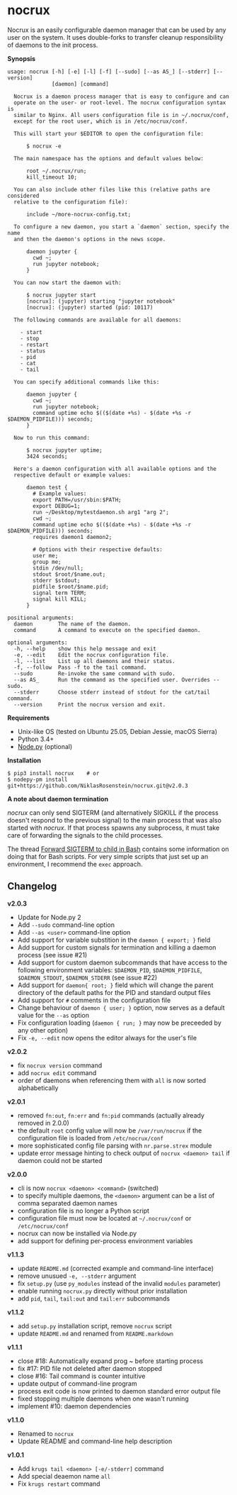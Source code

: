 # nocrux

Nocrux is an easily configurable daemon manager that can be used by any user
on the system. It uses double-forks to transfer cleanup responsibility of
daemons to the init process.

__Synopsis__

```
usage: nocrux [-h] [-e] [-l] [-f] [--sudo] [--as AS_] [--stderr] [--version]
              [daemon] [command]

  Nocrux is a daemon process manager that is easy to configure and can
  operate on the user- or root-level. The nocrux configuration syntax is
  similar to Nginx. All users configuration file is in ~/.nocrux/conf,
  except for the root user, which is in /etc/nocrux/conf.
  
  This will start your $EDITOR to open the configuration file:
  
      $ nocrux -e
  
  The main namespace has the options and default values below:
  
      root ~/.nocrux/run;
      kill_timeout 10;
  
  You can also include other files like this (relative paths are considered
  relative to the configuration file):
  
      include ~/more-nocrux-config.txt;
  
  To configure a new daemon, you start a `daemon` section, specify the name
  and then the daemon's options in the news scope.
  
      daemon jupyter {
        cwd ~;
        run jupyter notebook;
      }
  
  You can now start the daemon with:
  
      $ nocrux jupyter start
      [nocrux]: (jupyter) starting "jupyter notebook"
      [nocrux]: (jupyter) started (pid: 10117)
  
  The following commands are available for all daemons:
  
    - start
    - stop
    - restart
    - status
    - pid
    - cat
    - tail
  
  You can specify additional commands like this:
  
      daemon jupyter {
        cwd ~;
        run jupyter notebook;
        command uptime echo $(($(date +%s) - $(date +%s -r $DAEMON_PIDFILE))) seconds;
      }
  
  Now to run this command:
  
      $ nocrux jupyter uptime;
      3424 seconds;
  
  Here's a daemon configuration with all available options and the
  respective default or example values:
  
      daemon test {
        # Example values:
        export PATH=/usr/sbin:$PATH;
        export DEBUG=1;
        run ~/Desktop/mytestdaemon.sh arg1 "arg 2";
        cwd ~;
        command uptime echo $(($(date +%s) - $(date +%s -r $DAEMON_PIDFILE))) seconds;
        requires daemon1 daemon2;
  
        # Options with their respective defaults:
        user me;
        group me;
        stdin /dev/null;
        stdout $root/$name.out;
        stderr $stdout;
        pidfile $root/$name.pid;
        signal term TERM;
        signal kill KILL;
      }

positional arguments:
  daemon        The name of the daemon.
  command       A command to execute on the specified daemon.

optional arguments:
  -h, --help    show this help message and exit
  -e, --edit    Edit the nocrux configuration file.
  -l, --list    List up all daemons and their status.
  -f, --follow  Pass -f to the tail command.
  --sudo        Re-invoke the same command with sudo.
  --as AS_      Run the command as the specified user. Overrides --sudo.
  --stderr      Choose stderr instead of stdout for the cat/tail command.
  --version     Print the nocrux version and exit.
```

__Requirements__

- Unix-like OS (tested on Ubuntu 25.05, Debian Jessie, macOS Sierra)
- Python 3.4+
- [Node.py](https://nodepy.org) (optional)

__Installation__

    $ pip3 install nocrux    # or
    $ nodepy-pm install git+https://github.com/NiklasRosenstein/nocrux.git@v2.0.3

__A note about daemon termination__

*nocrux* can only send SIGTERM (and alternatively SIGKILL if the process
doesn't respond to the previous signal) to the main process that was also
started with *nocrux*. If that process spawns any subprocess, it must take
care of forwarding the signals to the child processes.

The thread [Forward SIGTERM to child in Bash][0] contains some information on
doing that for Bash scripts. For very simple scripts that just set up an
environment, I recommend the `exec` approach.

  [0]: http://unix.stackexchange.com/q/146756/73728

## Changelog

__v2.0.3__

- Update for Node.py 2
- Add `--sudo` command-line option
- Add `--as <user>` command-line option
- Add support for variable substition in the `daemon { export; }` field
- Add support for custom signals for termination and killing a daemon process
  (see issue #21)
- Add support for custom daemon subcommands that have access to the following
  environment variables: `$DAEMON_PID`, `$DAEMON_PIDFILE`, `$DAEMON_STDOUT`,
  `$DAEMON_STDERR` (see issue #22)
- Add support for `daemon{ root; }` field which will change the parent directory
  of the default paths for the PID and standard output files
- Add support for `#` comments in the configuration file
- Change behaviour of `daemon { user; }` option, now serves as a default value
  for the `--as` option
- Fix configuration loading (`daemon { run; }` may now be preceeded by any other option)
- Fix `-e, --edit` now opens the editor always for the user's file

__v2.0.2__

- fix `nocrux version` command
- add `nocrux edit` command
- order of daemons when referencing them with `all` is now sorted alphabetically

__v2.0.1__

* removed `fn:out`, `fn:err` and `fn:pid` commands (actually already removed in 2.0.0)
* the default `root` config value will now be `/var/run/nocrux` if the
  configuration file is loaded from `/etc/nocrux/conf`
* more sophisticated config file parsing with `nr.parse.strex` module
* update error message hinting to check output of `nocrux <daemon> tail` if
  daemon could not be started

__v2.0.0__

* cli is now `nocrux <daemon> <command>` (switched)
* to specify multiple daemons, the `<daemon>` argument can be a list of
  comma separated daemon names
* configuration file is no longer a Python script
* configuration file must now be located at `~/.nocrux/conf` or
  `/etc/nocrux/conf`
* nocrux can now be installed via Node.py
* add support for defining per-process environment variables

__v1.1.3__

* update `README.md` (corrected example and command-line interface)
* remove unusued `-e, --stderr` argument
* fix `setup.py` (use `py_modules` instead of the invalid `modules` parameter)
* enable running `nocrux.py` directly without prior installation
* add `pid`, `tail`, `tail:out` and `tail:err` subcommands

__v1.1.2__

* add `setup.py` installation script, remove `nocrux` script
* update `README.md` and renamed from `README.markdown`

__v1.1.1__

* close #18: Automatically expand prog ~ before starting process
* fix #17: PID file not deleted after daemon stopped
* close #16: Tail command is counter intuitive
* update output of command-line program
* process exit code is now printed to daemon standard error output file
* fixed stopping multiple daemons when one wasn't running
* implement #10: daemon dependencies

__v1.1.0__

* Renamed to `nocrux`
* Update README and command-line help description

__v1.0.1__

* Add `krugs tail <daemon> [-e/-stderr]` command
* Add special deaemon name `all`
* Fix `krugs restart` command
